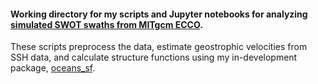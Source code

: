 #### Working directory for my scripts and Jupyter notebooks for analyzing [simulated SWOT swaths from MITgcm ECCO]([url](https://podaac.jpl.nasa.gov/dataset/SWOT_SIMULATED_L2_KARIN_SSH_ECCO_LLC4320_SCIENCE_V1?ids&values&search=swot%20simulated%20level-2&provider=POCLOUD)https://podaac.jpl.nasa.gov/dataset/SWOT_SIMULATED_L2_KARIN_SSH_ECCO_LLC4320_SCIENCE_V1?ids&values&search=swot%20simulated%20level-2&provider=POCLOUD).

These scripts preprocess the data, estimate geostrophic velocities from SSH data, and calculate structure functions using my in-development package, [oceans_sf]([url](https://github.com/cassidymwagner/oceans_sf/)https://github.com/cassidymwagner/oceans_sf/).
